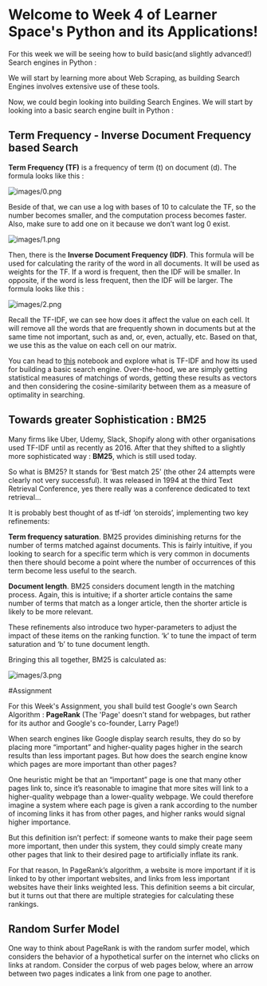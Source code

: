 # Welcome to Week 4 of Learner Space's Python and its Applications!

For this week we will be seeing how to build basic(and slightly advanced!) Search engines in Python :

We will start by learning more about Web Scraping, as building Search Engines involves extensive use of these tools.












Now, we could begin looking into building Search Engines. We will start by looking into a basic search engine built in Python :

## Term Frequency - Inverse Document Frequency based Search

**Term Frequency (TF)** is a frequency of term (t) on document (d). The formula looks like this :

![images/0.png](https://github.com/thevaliantthird/TSS-2021/blob/main/Python%20%26%20its%20Applications/Week-4/images/0.png)

Beside of that, we can use a log with bases of 10 to calculate the TF, so the number becomes smaller, and the computation process becomes faster. Also, make sure to add one on it because we don’t want log 0 exist.

![images/1.png](https://github.com/thevaliantthird/TSS-2021/blob/main/Python%20%26%20its%20Applications/Week-4/images/1.png)


Then, there is the **Inverse Document Frequency (IDF)**. This formula will be used for calculating the rarity of the word in all documents. It will be used as weights for the TF. If a word is frequent, then the IDF will be smaller. In opposite, if the word is less frequent, then the IDF will be larger. The formula looks like this :

![images/2.png](https://github.com/thevaliantthird/TSS-2021/blob/main/Python%20%26%20its%20Applications/Week-4/images/2.png)

Recall the TF-IDF, we can see how does it affect the value on each cell. It will remove all the words that are frequently shown in documents but at the same time not important, such as and, or, even, actually, etc. Based on that, we use this as the value on each cell on our matrix.

You can head to [this](https://github.com/wncc/TSS-2021/blob/main/Python%20%26%20its%20Applications/Week-4/FirstEngine.ipynb) notebook and explore what is TF-IDF and how its used for building a basic search engine. Over-the-hood, we are simply getting statistical measures of matchings of words, getting these results as vectors and then considering the cosine-similarity between them as a measure of optimality in searching.

## Towards greater Sophistication : BM25

Many firms like Uber, Udemy, Slack, Shopify along with other organisations used TF-IDF until as recently as 2016. After that they shifted to a slightly more sophisticated way : **BM25**, which is still used today.

So what is BM25? It stands for ‘Best match 25’ (the other 24 attempts were clearly not very successful). It was released in 1994 at the third Text Retrieval Conference, yes there really was a conference dedicated to text retrieval…

It is probably best thought of as tf-idf ‘on steroids’, implementing two key refinements:

**Term frequency saturation**. BM25 provides diminishing returns for the number of terms matched against documents. This is fairly intuitive, if you looking to search for a specific term which is very common in documents then there should become a point where the number of occurrences of this term become less useful to the search.

**Document length**. BM25 considers document length in the matching process. Again, this is intuitive; if a shorter article contains the same number of terms that match as a longer article, then the shorter article is likely to be more relevant.

These refinements also introduce two hyper-parameters to adjust the impact of these items on the ranking function. ‘k’ to tune the impact of term saturation and ‘b’ to tune document length.

Bringing this all together, BM25 is calculated as:

![images/3.png](https://github.com/thevaliantthird/TSS-2021/blob/main/Python%20%26%20its%20Applications/Week-4/images/3.png)

#Assignment

For this Week's Assignment, you shall build test Google's own Search Algorithm : **PageRank** (The 'Page' doesn't stand for webpages, but rather for its author and Google's co-founder, Larry Page!)

When search engines like Google display search results, they do so by placing more “important” and higher-quality pages higher in the search results than less important pages. But how does the search engine know which pages are more important than other pages?

One heuristic might be that an “important” page is one that many other pages link to, since it’s reasonable to imagine that more sites will link to a higher-quality webpage than a lower-quality webpage. We could therefore imagine a system where each page is given a rank according to the number of incoming links it has from other pages, and higher ranks would signal higher importance.

But this definition isn’t perfect: if someone wants to make their page seem more important, then under this system, they could simply create many other pages that link to their desired page to artificially inflate its rank.

For that reason, In PageRank’s algorithm, a website is more important if it is linked to by other important websites, and links from less important websites have their links weighted less. This definition seems a bit circular, but it turns out that there are multiple strategies for calculating these rankings.

## Random Surfer Model

One way to think about PageRank is with the random surfer model, which considers the behavior of a hypothetical surfer on the internet who clicks on links at random. Consider the corpus of web pages below, where an arrow between two pages indicates a link from one page to another.
